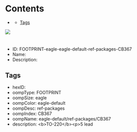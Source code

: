 



Contents
========

* [](#)
	* [Tags](#tags)
  
![][im]
# 

- ID: FOOTPRINT-eagle-eagle-default-ref-packages-CB367
- Name: 
- Description: 

## Tags

- hexID: 
- oompType: FOOTPRINT
- oompSize: eagle
- oompColor: eagle-default
- oompDesc: ref-packages
- oompIndex: CB367
- oompName: eagle-default/ref-packages/CB367
- description: &lt;b&gt;TO-220&lt;/b&gt;&lt;p&gt;5 lead



[im]: image.png
